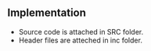##  Implementation

* Source code is attached in SRC folder.
* Header files are atteched in inc folder.
